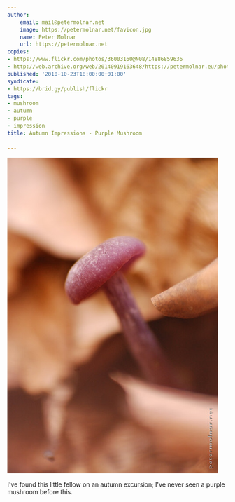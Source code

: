 ```yaml
---
author:
    email: mail@petermolnar.net
    image: https://petermolnar.net/favicon.jpg
    name: Peter Molnar
    url: https://petermolnar.net
copies:
- https://www.flickr.com/photos/36003160@N08/14886859636
- http://web.archive.org/web/20140919163648/https://petermolnar.eu/photo/autumn-impressions-purple-mushroom/
published: '2010-10-23T18:00:00+01:00'
syndicate:
- https://brid.gy/publish/flickr
tags:
- mushroom
- autumn
- purple
- impression
title: Autumn Impressions - Purple Mushroom

---
```


![](autumn-impressions-purple-mushroom.jpg)

I've found this little fellow on an autumn excursion; I've never seen a
purple mushroom before this.